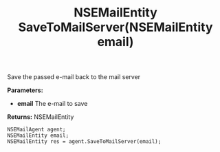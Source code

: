 ﻿---
uid: crmscript_ref_NSEMailAgent_SaveToMailServer
title: NSEMailEntity SaveToMailServer(NSEMailEntity email)
intellisense: NSEMailAgent.SaveToMailServer
keywords: NSEMailAgent, SaveToMailServer
so.topic: reference
---

Save the passed e-mail back to the mail server

**Parameters:**
 - **email** The e-mail to save

**Returns:** NSEMailEntity

```crmscript
NSEMailAgent agent;
NSEMailEntity email;
NSEMailEntity res = agent.SaveToMailServer(email);
```

